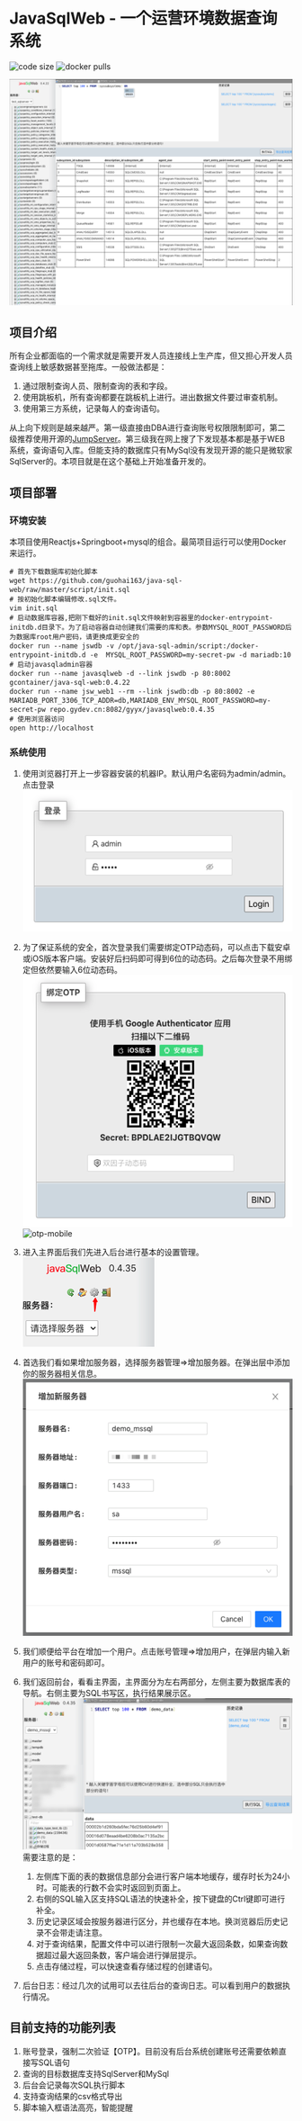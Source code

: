 # JavaSqlWeb - 一个运营环境数据查询系统
![code size](https://img.shields.io/github/languages/code-size/guohai163/java-sql-web.svg?style=flat-square&color=6699FF)
![docker pulls](https://img.shields.io/docker/pulls/gcontainer/java-sql-web?style=flat-square&color=6699FF)

![屏幕截图](./doc/pic/demo.png)

## 项目介绍

所有企业都面临的一个需求就是需要开发人员连接线上生产库，但又担心开发人员查询线上敏感数据甚至拖库。一般做法都是：

1. 通过限制查询人员、限制查询的表和字段。
2. 使用跳板机，所有查询都要在跳板机上进行。进出数据文件要过审查机制。
3. 使用第三方系统，记录每人的查询语句。

从上向下规则是越来越严。第一级直接由DBA进行查询账号权限限制即可，第二级推荐使用开源的[JumpServer](https://github.com/jumpserver)。第三级我在网上搜了下发现基本都是基于WEB系统，查询语句入库。但能支持的数据库只有MySql没有发现开源的能只是微软家SqlServer的。本项目就是在这个基础上开始准备开发的。

## 项目部署

### 环境安装

本项目使用Reactjs+Springboot+mysql的组合。最简项目运行可以使用Docker来运行。

```shell
# 首先下载数据库初始化脚本 
wget https://github.com/guohai163/java-sql-web/raw/master/script/init.sql
# 按初始化脚本编辑修改.sql文件。
vim init.sql
# 启动数据库容器,把刚下载好的init.sql文件映射到容器里的docker-entrypoint-initdb.d目录下。为了启动容器自动创建我们需要的库和表。参数MYSQL_ROOT_PASSWORD后为数据库root用户密码，请更换成更安全的
docker run --name jswdb -v /opt/java-sql-admin/script:/docker-entrypoint-initdb.d -e  MYSQL_ROOT_PASSWORD=my-secret-pw -d mariadb:10
# 启动javasqladmin容器
docker run --name javasqlweb -d --link jswdb -p 80:8002 gcontainer/java-sql-web:0.4.22 
docker run --name jsw_web1 --rm --link jswdb:db -p 80:8002 -e MARIADB_PORT_3306_TCP_ADDR=db,MARIADB_ENV_MYSQL_ROOT_PASSWORD=my-secret-pw repo.gydev.cn:8082/gyyx/javasqlweb:0.4.35
# 使用浏览器访问 
open http://localhost
```

### 系统使用

1. 使用浏览器打开上一步容器安装的机器IP。默认用户名密码为admin/admin。点击登录
![login](./doc/pic/web-login.png)

2. 为了保证系统的安全，首次登录我们需要绑定OTP动态码，可以点击下载安卓或iOS版本客户端。安装好后扫码即可得到6位的动态码。之后每次登录不用绑定但依然要输入6位动态码。
![otp-ui](./doc/pic/bind-otp.png)
![otp-mobile](./doc/pic/opt.png)

3. 进入主界面后我们先进入后台进行基本的设置管理。
![admin](./doc/pic/admin.png)

4. 首选我们看如果增加服务器，选择服务器管理=>增加服务器。在弹出层中添加你的服务器相关信息。
![add_server](./doc/pic/add_server.png)

5. 我们顺便给平台在增加一个用户。点击账号管理=>增加用户，在弹层内输入新用户的账号和密码即可。
6. 我们返回前台，看看主界面，主界面分为左右两部分，左侧主要为数据库表的导航。右侧主要为SQL书写区，执行结果展示区。
![main_screen](./doc/pic/main_screen.png)
  需要注意的是：

    1. 左侧库下面的表的数据信息部分会进行客户端本地缓存，缓存时长为24小时。可能表的行数不会实时返回到页面上。
    2. 右侧的SQL输入区支持SQL语法的快速补全，按下键盘的Ctrl键即可进行补全。
    3. 历史记录区域会按服务器进行区分，并也缓存在本地。换浏览器后历史记录不会带走请注意。
    4. 对于查询结果，配置文件中可以进行限制一次最大返回条数，如果查询数据超过最大返回条数，客户端会进行弹层提示。
    5. 点击存储过程，可以快速查看存储过程的创建语句。

7. 后台日志：经过几次的试用可以去往后台的查询日志。可以看到用户的数据执行情况。

## 目前支持的功能列表

1. 账号登录，强制二次验证【OTP】。目前没有后台系统创建账号还需要依赖直接写SQL语句
2. 查询的目标数据库支持SqlServer和MySql
3. 后台会记录每次SQL执行脚本
4. 支持查询结果的csv格式导出
5. 脚本输入框语法高亮，智能提醒
